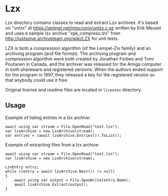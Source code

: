 # Lzx

Lzx directory contains classes to read and extract Lzx archives. It's based on "unlzx" at https://aminet.net/misc/unix/unlzx.c.gz written by Erik Meusel and uses a sample lzx archive "xpk_compress.lzx" from http://justsolve.archiveteam.org/wiki/LZX for unit tests.

LZX is both a compression algorithm (of the Lempel-Ziv family) and an archiving program (and file format). The archiving program and compression algorithm were both created by Jonathan Forbes and Tomi Poutanen in Canada, and the archiver was released for the Amiga computer in both shareware and registered versions. When the authors ended support for the program in 1997, they released a key for the registered version so that anybody could use it free.

Original license and readme files are located in `licenses` directory.

## Usage

Example of listing entries in a lzx archive:

```
await using var stream = File.OpenRead("test.lzx");
var lzxArchive = new LzxArchive(stream);
var entries = (await lzxArchive.Entries()).ToList();
```

Example of extracting files from a lzx archive:

```
await using var stream = File.OpenRead("test.lzx");
var lzxArchive = new LzxArchive(stream);

LzxEntry entry;
while ((entry = await lzxArchive.Next()) != null)
{
    await using var output = File.OpenWrite(entry.Name);
    await lzxArchive.Extract(output);
}
```

